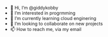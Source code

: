 - 👋 Hi, I’m @giddykobby
- 👀 I’m interested in progrmming
- 🌱 I’m currently learning cloud enginering
- 💞️ I’m looking to collaborate on new projects
- 📫 How to reach me, via my email

<!---
giddykobby/giddykobby is a ✨ special ✨ repository because its `README.md` (this file) appears on your GitHub profile.
You can click the Preview link to take a look at your changes.
--->
